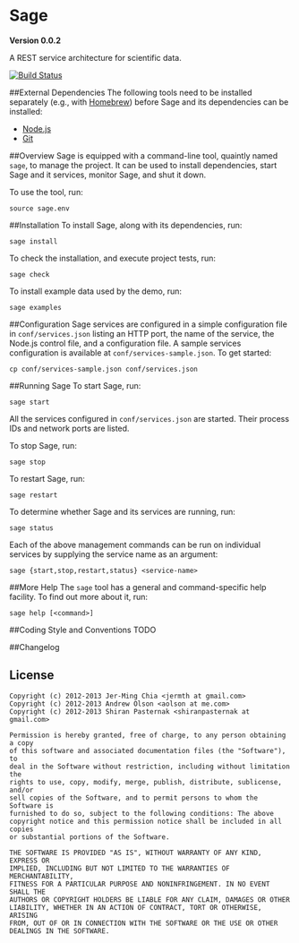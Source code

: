 # Sage
**Version 0.0.2**

A REST service architecture for scientific data.

[![Build Status](https://travis-ci.org/silvn/sage.png)](https://travis-ci.org/silvn/sage)

##External Dependencies
The following tools need to be installed separately (e.g., with [Homebrew](http://mxcl.github.com/homebrew/)) before Sage and its dependencies can be installed:

* [Node.js](nodejs.org)
* [Git](git-scm.com)

##Overview
Sage is equipped with a command-line tool, quaintly named `sage`, to manage the project. It can be used to install dependencies, start Sage and it services, monitor Sage, and shut it down.

To use the tool, run:

    source sage.env

##Installation
To install Sage, along with its dependencies, run:

    sage install

To check the installation, and execute project tests, run:

    sage check

To install example data used by the demo, run:

    sage examples

##Configuration
Sage services are configured in a simple configuration file in `conf/services.json` listing an HTTP port, the name of the service, the Node.js control file, and a configuration file. A sample services configuration is available at `conf/services-sample.json`. To get started:

    cp conf/services-sample.json conf/services.json

##Running Sage
To start Sage, run:

    sage start

All the services configured in `conf/services.json` are started. Their process IDs and network ports are listed.

To stop Sage, run:

    sage stop

To restart Sage, run:

    sage restart

To determine whether Sage and its services are running, run:

    sage status

Each of the above management commands can be run on individual services by supplying the service name as an argument:

    sage {start,stop,restart,status} <service-name>

##More Help
The `sage` tool has a general and command-specific help facility. To find out more about it, run:

    sage help [<command>]

##Coding Style and Conventions
TODO

##Changelog

## License

    Copyright (c) 2012-2013 Jer-Ming Chia <jermth at gmail.com>
    Copyright (c) 2012-2013 Andrew Olson <aolson at me.com>
    Copyright (c) 2012-2013 Shiran Pasternak <shiranpasternak at gmail.com>

    Permission is hereby granted, free of charge, to any person obtaining a copy
    of this software and associated documentation files (the "Software"), to
    deal in the Software without restriction, including without limitation the
    rights to use, copy, modify, merge, publish, distribute, sublicense, and/or
    sell copies of the Software, and to permit persons to whom the Software is
    furnished to do so, subject to the following conditions: The above
    copyright notice and this permission notice shall be included in all copies
    or substantial portions of the Software.

    THE SOFTWARE IS PROVIDED "AS IS", WITHOUT WARRANTY OF ANY KIND, EXPRESS OR
    IMPLIED, INCLUDING BUT NOT LIMITED TO THE WARRANTIES OF MERCHANTABILITY,
    FITNESS FOR A PARTICULAR PURPOSE AND NONINFRINGEMENT. IN NO EVENT SHALL THE
    AUTHORS OR COPYRIGHT HOLDERS BE LIABLE FOR ANY CLAIM, DAMAGES OR OTHER
    LIABILITY, WHETHER IN AN ACTION OF CONTRACT, TORT OR OTHERWISE, ARISING
    FROM, OUT OF OR IN CONNECTION WITH THE SOFTWARE OR THE USE OR OTHER
    DEALINGS IN THE SOFTWARE.

